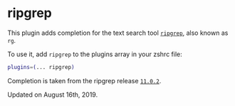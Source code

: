 # ripgrep

This plugin adds completion for the text search tool [`ripgrep`](https://github.com/BurntSushi/ripgrep), also known as `rg`.

To use it, add `ripgrep` to the plugins array in your zshrc file:

```zsh
plugins=(... ripgrep)
```

Completion is taken from the ripgrep release [`11.0.2`](https://github.com/BurntSushi/ripgrep/releases/tag/11.0.2).

Updated on August 16th, 2019.
